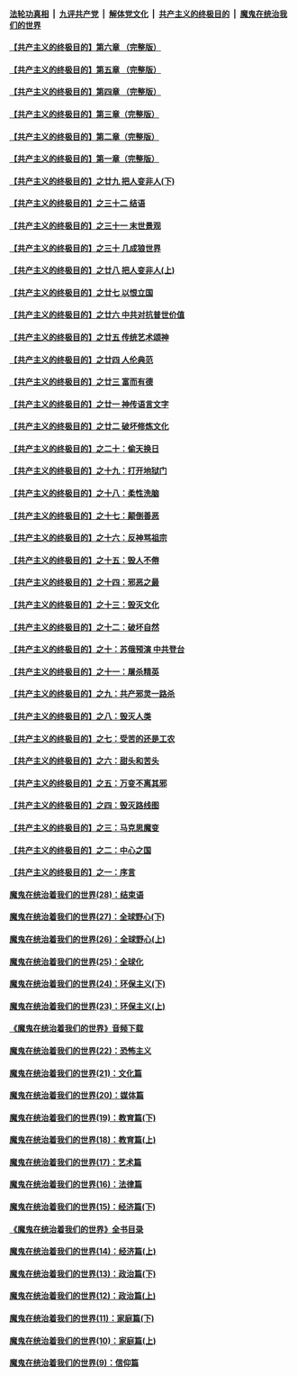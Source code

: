 ####  [法轮功真相](../../../../basic/blob/master/README.md?t=04180001) &nbsp;|&nbsp; [九评共产党](../../../../9ping.md/blob/master/README.md?t=04180001) &nbsp;|&nbsp; [解体党文化](../../../../jtdwh.md/blob/master/README.md?t=04180001)  &nbsp;|&nbsp; [共产主义的终极目的](../../../../gczydzjmd.md/blob/master/README.md?t=04180001) &nbsp;|&nbsp; [魔鬼在统治我们的世界](../../../../mgztzwmdsj.md/blob/master/README.md?t=04180001) 

#### [【共产主义的终极目的】第六章 （完整版）](../pages/nsc422/n11428913.md?t=04180001) 

#### [【共产主义的终极目的】第五章 （完整版）](../pages/nsc422/n11428912.md?t=04180001) 

#### [【共产主义的终极目的】第四章 （完整版）](../pages/nsc422/n11428907.md?t=04180001) 

#### [【共产主义的终极目的】第三章（完整版）](../pages/nsc422/n11428848.md?t=04180001) 

#### [【共产主义的终极目的】第二章（完整版）](../pages/nsc422/n11428831.md?t=04180001) 

#### [【共产主义的终极目的】第一章（完整版）](../pages/nsc422/n11417651.md?t=04180001) 

#### [【共产主义的终极目的】之廿九 把人变非人(下)](../pages/nsc422/n11344140.md?t=04180001) 

#### [【共产主义的终极目的】之三十二 结语](../pages/nsc422/n11360535.md?t=04180001) 

#### [【共产主义的终极目的】之三十一 末世景观](../pages/nsc422/n11351129.md?t=04180001) 

#### [【共产主义的终极目的】之三十 几成狼世界](../pages/nsc422/n11348280.md?t=04180001) 

#### [【共产主义的终极目的】之廿八 把人变非人(上)](../pages/nsc422/n11340492.md?t=04180001) 

#### [【共产主义的终极目的】之廿七 以恨立国](../pages/nsc422/n11336944.md?t=04180001) 

#### [【共产主义的终极目的】之廿六 中共对抗普世价值](../pages/nsc422/n11324785.md?t=04180001) 

#### [【共产主义的终极目的】之廿五 传统艺术颂神](../pages/nsc422/n11296396.md?t=04180001) 

#### [【共产主义的终极目的】之廿四 人伦典范](../pages/nsc422/n11296397.md?t=04180001) 

#### [【共产主义的终极目的】之廿三 富而有德](../pages/nsc422/n11283598.md?t=04180001) 

#### [【共产主义的终极目的】之廿一 神传语言文字](../pages/nsc422/n11263265.md?t=04180001) 

#### [【共产主义的终极目的】之廿二 破坏修炼文化](../pages/nsc422/n11245728.md?t=04180001) 

#### [【共产主义的终极目的】之二十：偷天换日](../pages/nsc422/n11238846.md?t=04180001) 

#### [【共产主义的终极目的】之十九：打开地狱门](../pages/nsc422/n11206376.md?t=04180001) 

#### [【共产主义的终极目的】之十八：柔性洗脑](../pages/nsc422/n11199994.md?t=04180001) 

#### [【共产主义的终极目的】之十七：颠倒善恶](../pages/nsc422/n11179782.md?t=04180001) 

#### [【共产主义的终极目的】之十六：反神骂祖宗](../pages/nsc422/n11166798.md?t=04180001) 

#### [【共产主义的终极目的】之十五：毁人不倦](../pages/nsc422/n11166792.md?t=04180001) 

#### [【共产主义的终极目的】之十四：邪恶之最](../pages/nsc422/n11150249.md?t=04180001) 

#### [【共产主义的终极目的】之十三：毁灭文化](../pages/nsc422/n11135227.md?t=04180001) 

#### [【共产主义的终极目的】之十二：破坏自然](../pages/nsc422/n11135214.md?t=04180001) 

#### [【共产主义的终极目的】之十：苏俄预演 中共登台](../pages/nsc422/n11118424.md?t=04180001) 

#### [【共产主义的终极目的】之十一：屠杀精英](../pages/nsc422/n11118442.md?t=04180001) 

#### [【共产主义的终极目的】之九：共产邪灵一路杀](../pages/nsc422/n11114139.md?t=04180001) 

#### [【共产主义的终极目的】之八：毁灭人类](../pages/nsc422/n11108503.md?t=04180001) 

#### [【共产主义的终极目的】之七：受苦的还是工农](../pages/nsc422/n11101809.md?t=04180001) 

#### [【共产主义的终极目的】之六：甜头和苦头](../pages/nsc422/n11096971.md?t=04180001) 

#### [【共产主义的终极目的】之五：万变不离其邪](../pages/nsc422/n11091285.md?t=04180001) 

#### [【共产主义的终极目的】之四：毁灭路线图](../pages/nsc422/n11086284.md?t=04180001) 

#### [【共产主义的终极目的】之三：马克思魔变](../pages/nsc422/n11061941.md?t=04180001) 

#### [【共产主义的终极目的】之二：中心之国](../pages/nsc422/n11047728.md?t=04180001) 

#### [【共产主义的终极目的】之一：序言](../pages/nsc422/n11086077.md?t=04180001) 

#### [魔鬼在统治着我们的世界(28)：结束语](../pages/nsc422/n10936246.md?t=04180001) 

#### [魔鬼在统治着我们的世界(27)：全球野心(下)](../pages/nsc422/n10928319.md?t=04180001) 

#### [魔鬼在统治着我们的世界(26)：全球野心(上)](../pages/nsc422/n10900318.md?t=04180001) 

#### [魔鬼在统治着我们的世界(25)：全球化](../pages/nsc422/n10788205.md?t=04180001) 

#### [魔鬼在统治着我们的世界(24)：环保主义(下)](../pages/nsc422/n10695307.md?t=04180001) 

#### [魔鬼在统治着我们的世界(23)：环保主义(上)](../pages/nsc422/n10688613.md?t=04180001) 

#### [《魔鬼在统治着我们的世界》音频下载](../pages/nsc422/n10635553.md?t=04180001) 

#### [魔鬼在统治着我们的世界(22)：恐怖主义](../pages/nsc422/n10614727.md?t=04180001) 

#### [魔鬼在统治着我们的世界(21)：文化篇](../pages/nsc422/n10597706.md?t=04180001) 

#### [魔鬼在统治着我们的世界(20)：媒体篇](../pages/nsc422/n10586579.md?t=04180001) 

#### [魔鬼在统治着我们的世界(19)：教育篇(下)](../pages/nsc422/n10564808.md?t=04180001) 

#### [魔鬼在统治着我们的世界(18)：教育篇(上)](../pages/nsc422/n10526970.md?t=04180001) 

#### [魔鬼在统治着我们的世界(17)：艺术篇](../pages/nsc422/n10499093.md?t=04180001) 

#### [魔鬼在统治着我们的世界(16)：法律篇](../pages/nsc422/n10485969.md?t=04180001) 

#### [魔鬼在统治着我们的世界(15)：经济篇(下)](../pages/nsc422/n10469975.md?t=04180001) 

#### [《魔鬼在统治着我们的世界》全书目录](../pages/nsc422/n10464261.md?t=04180001) 

#### [魔鬼在统治着我们的世界(14)：经济篇(上)](../pages/nsc422/n10457370.md?t=04180001) 

#### [魔鬼在统治着我们的世界(13)：政治篇(下)](../pages/nsc422/n10448270.md?t=04180001) 

#### [魔鬼在统治着我们的世界(12)：政治篇(上)](../pages/nsc422/n10444576.md?t=04180001) 

#### [魔鬼在统治着我们的世界(11)：家庭篇(下)](../pages/nsc422/n10440961.md?t=04180001) 

#### [魔鬼在统治着我们的世界(10)：家庭篇(上)](../pages/nsc422/n10435448.md?t=04180001) 

#### [魔鬼在统治着我们的世界(9)：信仰篇](../pages/nsc422/n10432159.md?t=04180001) 

